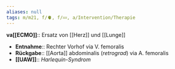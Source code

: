 ```yaml
---
aliases: null
tags: m/m21, f/🫀, f/💤, a/Intervention/Therapie
---
```

**va[[ECMO]]**:: Ersatz von [[Herz]] und [[Lunge]]
- **Entnahme**:: Rechter Vorhof via V. femoralis
- **Rückgabe**:: [[Aorta]] abdominalis (*retrograd*) via A. femoralis
- **[[UAW]]**:: *Harlequin-Syndrom*
